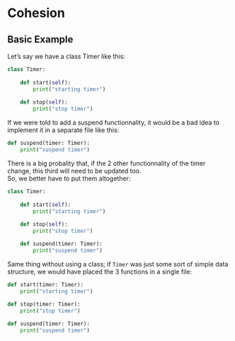 # Cohesion

## Basic Example

Let’s say we have a class Timer like this:

```python
class Timer:
    
    def start(self):
        print("starting timer")
        
    def stop(self):
        print("stop timer")
```

If we were told to add a suspend functionnality, it would be a bad
idea to implement it in a separate file like this:

```python
def suspend(timer: Timer):
    print("suspend timer")
```

There is a big probality that, if the 2 other functionnality of the
timer change, this third will need to be updated too.  
So, we better have to put them altogether:

```python
class Timer:
    
    def start(self):
        print("starting timer")
        
    def stop(self):
        print("stop timer")

    def suspend(timer: Timer):
        print("suspend timer")
```

Same thing without using a class; if `Timer` was just some sort of
simple data structure, we would have placed the 3 functions in a single file:

```python
def start(timer: Timer):
    print("starting timer")
    
def stop(timer: Timer):
    print("stop timer")

def suspend(timer: Timer):
    print("suspend timer")
```
